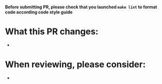 **Before submitting PR, please check that you launched `make lint` to format code according code style guide**

# What this PR changes:
- 

# When reviewing, please consider:
- 
